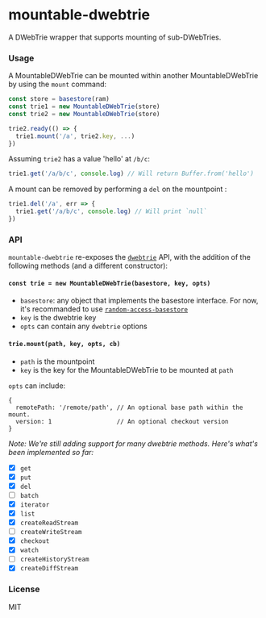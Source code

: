 # mountable-dwebtrie


A DWebTrie wrapper that supports mounting of sub-DWebTries.

### Usage
A MountableDWebTrie can be mounted within another MountableDWebTrie by using the `mount` command:
```js
const store = basestore(ram)
const trie1 = new MountableDWebTrie(store)
const trie2 = new MountableDWebTrie(store)

trie2.ready(() => {
  trie1.mount('/a', trie2.key, ...)
})
```
Assuming `trie2` has a value 'hello' at `/b/c`:
```js
trie1.get('/a/b/c', console.log) // Will return Buffer.from('hello')
```

A mount can be removed by performing a `del` on the mountpoint :
```js
trie1.del('/a', err => {
  trie1.get('/a/b/c', console.log) // Will print `null`
})
```
### API
`mountable-dwebtrie` re-exposes the [`dwebtrie`](https://github.com/dwebprotocol/dwebtrie) API, with the addition of the following methods (and a different constructor):

#### `const trie = new MountableDWebTrie(basestore, key, opts)`
- `basestore`: any object that implements the basestore interface. For now, it's recommanded to use [`random-access-basestore`](https://github.com/dwebprotocol/random-access-basestore)
- `key` is the dwebtrie key
- `opts` can contain any `dwebtrie` options

#### `trie.mount(path, key, opts, cb)`
- `path` is the mountpoint
- `key` is the key for the MountableDWebTrie to be mounted at `path`

`opts` can include:
```
{
  remotePath: '/remote/path', // An optional base path within the mount.
  version: 1                  // An optional checkout version
}
```

_Note: We're still adding support for many dwebtrie methods. Here's what's been implemented so far:_

- [x] `get`
- [x] `put`
- [x] `del`
- [ ] `batch`
- [x] `iterator`
- [x] `list`
- [x] `createReadStream`
- [ ] `createWriteStream`
- [x] `checkout`
- [x] `watch`
- [ ] `createHistoryStream`
- [x] `createDiffStream`

### License
MIT
